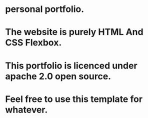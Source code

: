 # personal portfolio.
# The website is purely HTML And CSS Flexbox.
# This portfolio is licenced under apache 2.0 open source.
# Feel free to use this template for whatever.
# 
